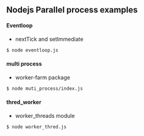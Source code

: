 ## Nodejs Parallel process examples

#### Eventloop

- nextTick and setImmediate

```bash
$ node eventloop.js
```

#### multi process

- worker-farm package

```bash
$ node muti_process/index.js
```

#### thred_worker

- worker_threads module

```bash
$ node worker_thred.js
```
